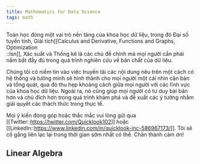 ```yaml
---
title: Mathematics for Data Science
tags: math
---
```


Toán học đóng một vai trò nền tảng của khoa học dữ liệu, trong đó Đại số tuyến tính, Giải tích[[Calculus and Derivative, Functions and Graphs, Optimization<br/>::lsn]], Xác suất và Thống kê là các chủ đề chính mà mọi người cần phải nắm bắt đầy đủ trong quá trình nghiên cứu về bản chất của dữ liệu.

Chúng tôi có niềm tin vào việc truyền tải các nội dung nêu trên một cách có hệ thống và tường minh sẽ hình thành cho mọi người một cái nhìn căn bản và tổng quát, qua đó thu hẹp khoảng cách giữa mọi người với các lĩnh vực của khoa học dữ liệu. Ngoài ra, nó cũng giúp mọi người có tư duy bài bản hơn và chủ đích hơn trong quá trình khám phá và đề xuất các ý tưởng nhằm giải quyết các thách thức trong thực tế.    

Mọi ý kiến đóng góp hoặc thắc mắc vui lòng gửi qua [[Twitter::https://twitter.com/Quicklook102]] hoặc [[LinkedIn::https://www.linkedin.com/in/quicklook-inc-586967173/]]. Tôi sẽ cố gắng liên lạc lại trong thời gian sớm nhất có thể. Chân thành cảm ơn!

## Linear Algebra

